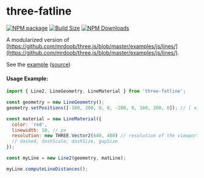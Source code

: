 three-fatline
=============

[![NPM package][npm-img]][npm-url]
[![Build Size][build-size-img]][build-size-url]
[![NPM Downloads][npm-downloads-img]][npm-downloads-url]

A modularized version of [https://github.com/mrdoob/three.js/blob/master/examples/js/lines/](https://github.com/mrdoob/three.js/blob/master/examples/js/lines/).

See the [example](https://vasturiano.github.io/three-fatline/example/fat-lines/) ([source](https://github.com/vasturiano/three-fatline/blob/master/example/fat-lines/index.html))

#### Usage Example:
```js
import { Line2, LineGeometry, LineMaterial } from 'three-fatline';

const geometry = new LineGeometry();
geometry.setPositions([-160, 200, 0, 0, -200, 0, 160, 200, 0]); // [ x1, y1, z1,  x2, y2, z2, ... ] format

const material = new LineMaterial({
  color: 'red',
  linewidth: 10, // px
  resolution: new THREE.Vector2(640, 480) // resolution of the viewport
  // dashed, dashScale, dashSize, gapSize
});

const myLine = new Line2(geometry, matLine);

myLine.computeLineDistances();
```

[npm-img]: https://img.shields.io/npm/v/three-fatline
[npm-url]: https://npmjs.org/package/three-fatline
[build-size-img]: https://img.shields.io/bundlephobia/minzip/three-fatline
[build-size-url]: https://bundlephobia.com/result?p=three-fatline
[npm-downloads-img]: https://img.shields.io/npm/dt/three-fatline
[npm-downloads-url]: https://www.npmtrends.com/three-fatline
